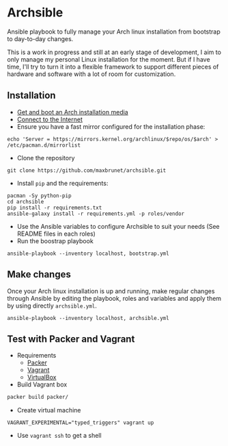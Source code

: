 # Archsible

Ansible playbook to fully manage your Arch linux installation from bootstrap to day-to-day changes.

This is a work in progress and still at an early stage of development, I aim to only manage my personal Linux installation for the moment. But if I have time, I'll try to turn it into a flexible framework to support different pieces of hardware and software with a lot of room for customization.

## Installation

* [Get and boot an Arch installation media](https://wiki.archlinux.org/index.php/Getting_and_installing_Arch)
* [Connect to the Internet](https://wiki.archlinux.org/index.php/Installation_guide#Connect_to_the_Internet)
* Ensure you have a fast mirror configured for the installation phase:

```shell
echo 'Server = https://mirrors.kernel.org/archlinux/$repo/os/$arch' > /etc/pacman.d/mirrorlist
```

* Clone the repository

```shell
git clone https://github.com/maxbrunet/archsible.git
```

* Install `pip` and the requirements:

```shell
pacman -Sy python-pip
cd archsible
pip install -r requirements.txt
ansible-galaxy install -r requirements.yml -p roles/vendor
```

* Use the Ansible variables to configure Archsible to suit your needs
  (See README files in each roles)
* Run the boostrap playbook

```shell
ansible-playbook --inventory localhost, bootstrap.yml
```

## Make changes

Once your Arch linux installation is up and running, make regular changes through Ansible by editing the playbook, roles and variables and apply them by using directly `archsible.yml`.

```shell
ansible-playbook --inventory localhost, archsible.yml
```

## Test with Packer and Vagrant

* Requirements
  * [Packer](https://www.packer.io)
  * [Vagrant](https://www.vagrantup.com)
  * [VirtualBox](https://www.virtualbox.org)
* Build Vagrant box

```bash
packer build packer/
```

* Create virtual machine

```shell
VAGRANT_EXPERIMENTAL="typed_triggers" vagrant up
```

* Use `vagrant ssh` to get a shell
